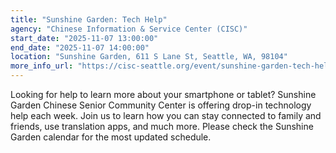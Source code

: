 ```yaml
---
title: "Sunshine Garden: Tech Help"
agency: "Chinese Information & Service Center (CISC)"
start_date: "2025-11-07 13:00:00"
end_date: "2025-11-07 14:00:00"
location: "Sunshine Garden, 611 S Lane St, Seattle, WA, 98104"
more_info_url: "https://cisc-seattle.org/event/sunshine-garden-tech-help-4/2025-11-07/"
---
```

Looking for help to learn more about your smartphone or tablet? Sunshine Garden Chinese Senior Community Center is offering drop-in technology help each week. Join us to learn how you can stay connected to family and friends, use translation apps, and much more. 
Please check the Sunshine Garden calendar for the most updated schedule. 
 
